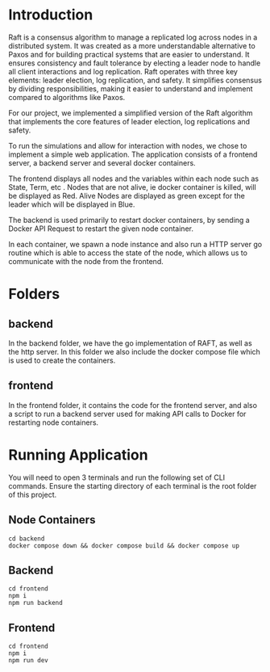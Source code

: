 # Introduction
Raft is a consensus algorithm to manage a replicated log across nodes in a distributed system. It was created as a more understandable alternative to Paxos and for building practical systems that are easier to understand. It ensures consistency and fault tolerance by electing a leader node to handle all client interactions and log replication. Raft operates with three key elements: leader election, log replication, and safety. It simplifies consensus by dividing responsibilities, making it easier to understand and implement compared to algorithms like Paxos.

For our project, we implemented a simplified version of the Raft algorithm that implements the core features of leader election, log replications and safety.

To run the simulations and allow for interaction with nodes, we chose to implement a simple web application. The application consists of a frontend server, a backend server and several docker containers. 

The frontend displays all nodes and the variables within each node such as State, Term, etc . Nodes that are not alive, ie docker container is killed, will be displayed as Red. Alive Nodes are displayed as green except for the leader which will be displayed in Blue. 

The backend is used primarily to restart docker containers, by sending a Docker API Request to restart the given node container.

In each container, we spawn a node instance and also run a HTTP server go routine which is able to access the state of the node, which allows us to communicate with the node from the frontend.


# Folders

## backend
In the backend folder, we have the go implementation of RAFT, as well as the http server. In this folder we also include the docker compose file which is used to create the containers.

## frontend
In the frontend folder, it contains the code for the frontend server, and also a script to run a backend server used for making API calls to Docker for restarting node containers.

# Running Application

You will need to open 3 terminals and run the following set of CLI commands. Ensure the starting directory of each terminal is the root folder of this project. 

## Node Containers
```
cd backend
docker compose down && docker compose build && docker compose up
```


## Backend
```
cd frontend
npm i 
npm run backend
```

## Frontend
```
cd frontend
npm i
npm run dev
```